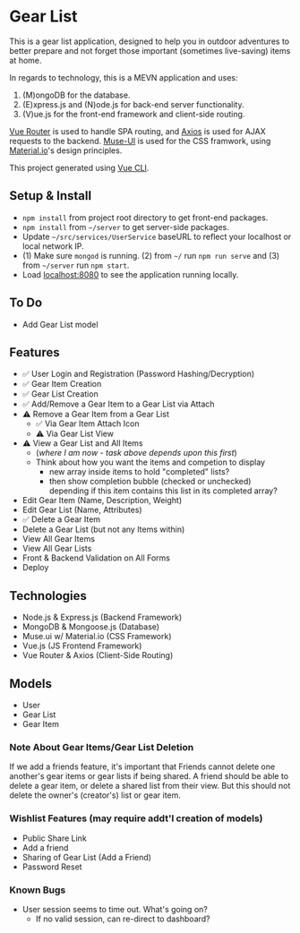 # Gear List

This is a gear list application, designed to help you in outdoor adventures to better prepare and not forget those important (sometimes live-saving) items at home.

In regards to technology, this is a MEVN application and uses:

1. (M)ongoDB for the database.
2. (E)xpress.js and (N)ode.js for back-end server functionality.
3. (V)ue.js for the front-end framework and client-side routing.

[Vue Router](https://github.com/vuejs/vue-router) is used to handle SPA routing, and [Axios](https://github.com/axios/axios) is used for AJAX requests to the backend. [Muse-UI](https://muse-ui.org/#/en-US) is used for the CSS framwork, using [Material.io](https://material.io/)'s design principles.

This project generated using [Vue CLI](https://github.com/vuejs/vue-cli).

## Setup & Install

- `npm install` from project root directory to get front-end packages.
- `npm install` from `~/server` to get server-side packages.
- Update `~/src/services/UserService` baseURL to reflect your localhost or local network IP.
- (1) Make sure `mongod` is running. (2) from `~/` run `npm run serve` and (3) from `~/server` run `npm start`.
- Load [localhost:8080](https://localhost:8080) to see the application running locally.

## To Do

- Add Gear List model

## Features

- ✅ User Login and Registration (Password Hashing/Decryption)
- ✅ Gear Item Creation
- ✅ Gear List Creation
- ✅ Add/Remove a Gear Item to a Gear List via Attach
- ⚠️ Remove a Gear Item from a Gear List
  - ✅ Via Gear Item Attach Icon
  - ⚠️ Via Gear List View
- ⚠️ View a Gear List and All Items
  - (_where I am now - task above depends upon this first_)
  - Think about how you want the items and competion to display
    - new array inside items to hold "completed" lists?
    - then show completion bubble (checked or unchecked) depending if this item contains this list in its completed array?
- Edit Gear Item (Name, Description, Weight)
- Edit Gear List (Name, Attributes)
- ✅ Delete a Gear Item
- Delete a Gear List (but not any Items within)
- View All Gear Items
- View All Gear Lists
- Front & Backend Validation on All Forms
- Deploy

## Technologies

- Node.js & Express.js (Backend Framework)
- MongoDB & Mongoose.js (Database)
- Muse.ui w/ Material.io (CSS Framework)
- Vue.js (JS Frontend Framework)
- Vue Router & Axios (Client-Side Routing)

## Models

- User
- Gear List
- Gear Item

### Note About Gear Items/Gear List Deletion

If we add a friends feature, it's important that Friends cannot delete one another's gear items or gear lists if being shared. A friend should be able to delete a gear item, or delete a shared list from their view. But this should not delete the owner's (creator's) list or gear item.

### Wishlist Features (may require addt'l creation of models)

- Public Share Link
- Add a friend
- Sharing of Gear List (Add a Friend)
- Password Reset

### Known Bugs

- User session seems to time out. What's going on?
  - If no valid session, can re-direct to dashboard?
